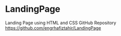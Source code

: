 # LandingPage
 Landing Page using HTML and CSS
GitHub Repository https://github.com/engrhafiztahir/LandingPage
